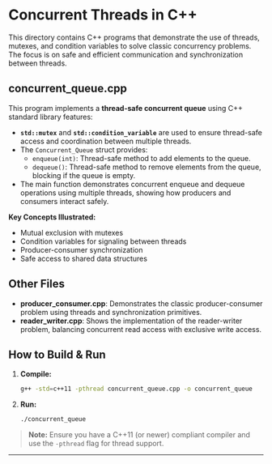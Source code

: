 # Concurrent Threads in C++

This directory contains C++ programs that demonstrate the use of threads, mutexes, and condition variables to solve classic concurrency problems. The focus is on safe and efficient communication and synchronization between threads.

## concurrent_queue.cpp

This program implements a **thread-safe concurrent queue** using C++ standard library features:
- **`std::mutex`** and **`std::condition_variable`** are used to ensure thread-safe access and coordination between multiple threads.
- The `Concurrent_Queue` struct provides:
  - `enqueue(int)`: Thread-safe method to add elements to the queue.
  - `dequeue()`: Thread-safe method to remove elements from the queue, blocking if the queue is empty.
- The main function demonstrates concurrent enqueue and dequeue operations using multiple threads, showing how producers and consumers interact safely.

**Key Concepts Illustrated:**
- Mutual exclusion with mutexes
- Condition variables for signaling between threads
- Producer-consumer synchronization
- Safe access to shared data structures

## Other Files
- **producer_consumer.cpp**: Demonstrates the classic producer-consumer problem using threads and synchronization primitives.
- **reader_writer.cpp**: Shows the implementation of the reader-writer problem, balancing concurrent read access with exclusive write access.

## How to Build & Run
1. **Compile:**
   ```sh
   g++ -std=c++11 -pthread concurrent_queue.cpp -o concurrent_queue
   ```
2. **Run:**
   ```sh
   ./concurrent_queue
   ```

> **Note:** Ensure you have a C++11 (or newer) compliant compiler and use the `-pthread` flag for thread support.

---

